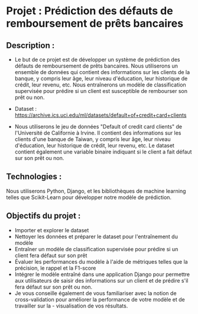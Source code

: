 # Projet : Prédiction des défauts de remboursement de prêts bancaires

## Description : 
- Le but de ce projet est de développer un système de prédiction des défauts de remboursement de prêts bancaires. Nous utiliserons un ensemble de données qui contient des informations sur les clients de la banque, y compris leur âge, leur niveau d'éducation, leur historique de crédit, leur revenu, etc. Nous entraînerons un modèle de classification supervisée pour prédire si un client est susceptible de rembourser son prêt ou non.

- Dataset : https://archive.ics.uci.edu/ml/datasets/default+of+credit+card+clients

- Nous utiliserons le jeu de données "Default of credit card clients" de l'Université de Californie à Irvine. Il contient des informations sur les clients d'une banque de Taiwan, y compris leur âge, leur niveau d'éducation, leur historique de crédit, leur revenu, etc. Le dataset contient également une variable binaire indiquant si le client a fait défaut sur son prêt ou non.

## Technologies : 
Nous utiliserons Python, Django, et les bibliothèques de machine learning telles que Scikit-Learn pour développer notre modèle de prédiction.

## Objectifs du projet :

- Importer et explorer le dataset
- Nettoyer les données et préparer le dataset pour l'entraînement du modèle
- Entraîner un modèle de classification supervisée pour prédire si un client fera défaut sur son prêt
- Évaluer les performances du modèle à l'aide de métriques telles que la précision, le rappel et la F1-score
- Intégrer le modèle entraîné dans une application Django pour permettre aux utilisateurs de saisir des informations sur un client et de prédire s'il fera défaut sur son prêt ou non.
- Je vous conseille également de vous familiariser avec la notion de cross-validation pour améliorer la performance de votre modèle et de travailler sur la - visualisation de vos résultats. 
